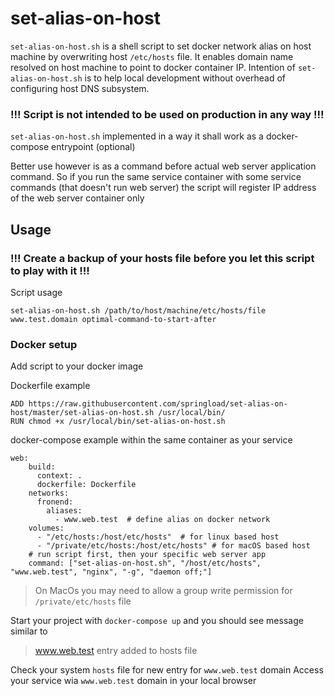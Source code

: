 # set-alias-on-host
`set-alias-on-host.sh` is a shell script to set docker network alias on host machine by overwriting 
host `/etc/hosts` file. It enables domain name resolved on host machine to point to docker container IP. 
Intention of `set-alias-on-host.sh` is to help local development without overhead of configuring host DNS subsystem.

### !!! Script is not intended to be used on production in any way !!!

`set-alias-on-host.sh` implemented in a way it shall work as a docker-compose entrypoint (optional)

Better use however is as a command before actual web server application command.
So if you run the same service container with some service commands (that doesn't run web server) the 
script will register IP address of the web server container only

## Usage

### !!! Create a backup of your hosts file before you let this script to play with it !!!

Script usage
```
set-alias-on-host.sh /path/to/host/machine/etc/hosts/file www.test.domain optimal-command-to-start-after
```

### Docker setup

Add script to your docker image 

Dockerfile example
```
ADD https://raw.githubusercontent.com/springload/set-alias-on-host/master/set-alias-on-host.sh /usr/local/bin/
RUN chmod +x /usr/local/bin/set-alias-on-host.sh
```

docker-compose example within the same container as your service
```
web:
    build:
      context: .
      dockerfile: Dockerfile
    networks:
      fronend:
        aliases:
          - www.web.test  # define alias on docker network
    volumes:
      - "/etc/hosts:/host/etc/hosts"  # for linux based host
      - "/private/etc/hosts:/host/etc/hosts" # for macOS based host
    # run script first, then your specific web server app
    command: ["set-alias-on-host.sh", "/host/etc/hosts", "www.web.test", "nginx", "-g", "daemon off;"]
```

> On MacOs you may need to allow a group write permission for `/private/etc/hosts` file

Start your project with `docker-compose up` and you should see message similar to 
> www.web.test entry added to hosts file

Check your system `hosts` file for new entry for `www.web.test` domain
Access your service wia `www.web.test` domain in your local browser
